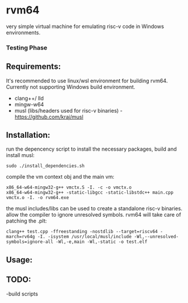 # rvm64
very simple virtual machine for emulating risc-v code in Windows environments.

### Testing Phase

## Requirements:
It's recommended to use linux/wsl environment for building rvm64. Currently not supporting Windows build environment.
- clang++/ lld
- mingw-w64
- musl (libs/headers used for risc-v binaries) - https://github.com/kraj/musl

## Installation:
run the depencency script to install the necessary packages, build and install musl:
```
sudo ./install_dependencies.sh
```
compile the vm context obj and the main vm:
```
x86_64-w64-mingw32-g++ vmctx.S -I. -c -o vmctx.o
x86_64-w64-mingw32-g++ -static-libgcc -static-libstdc++ main.cpp vmctx.o -I. -o rvm64.exe
```
the musl includes/libs can be used to create a standalone risc-v binaries.
allow the compiler to ignore unresolved symbols. rvm64 will take care of patching the .plt:
```
clang++ test.cpp -ffreestanding -nostdlib --target=riscv64 -march=rv64g -I. -isystem /usr/local/musl/include -Wl,--unresolved-symbols=ignore-all -Wl,-e,main -Wl,-static -o test.elf
```
## Usage:

## TODO:
-build scripts
